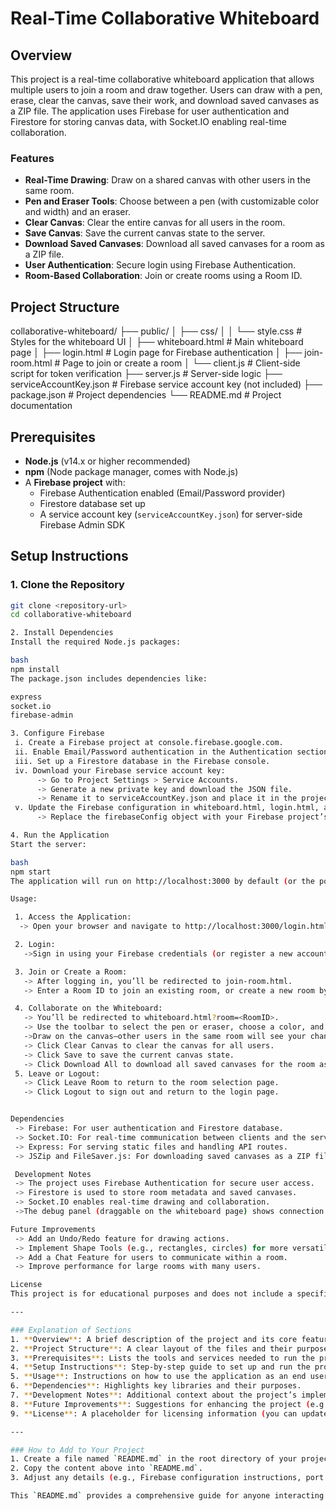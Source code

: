# Real-Time Collaborative Whiteboard

## Overview
This project is a real-time collaborative whiteboard application that allows multiple users to join a room and draw together. Users can draw with a pen, erase, clear the canvas, save their work, and download saved canvases as a ZIP file. The application uses Firebase for user authentication and Firestore for storing canvas data, with Socket.IO enabling real-time collaboration.

### Features
- **Real-Time Drawing**: Draw on a shared canvas with other users in the same room.
- **Pen and Eraser Tools**: Choose between a pen (with customizable color and width) and an eraser.
- **Clear Canvas**: Clear the entire canvas for all users in the room.
- **Save Canvas**: Save the current canvas state to the server.
- **Download Saved Canvases**: Download all saved canvases for a room as a ZIP file.
- **User Authentication**: Secure login using Firebase Authentication.
- **Room-Based Collaboration**: Join or create rooms using a Room ID.

## Project Structure

collaborative-whiteboard/
├── public/
│   ├── css/
│   │   └── style.css         # Styles for the whiteboard UI
│   ├── whiteboard.html       # Main whiteboard page
│   ├── login.html            # Login page for Firebase authentication
│   ├── join-room.html        # Page to join or create a room
│   └── client.js             # Client-side script for token verification
├── server.js                 # Server-side logic
├── serviceAccountKey.json    # Firebase service account key (not included)
├── package.json              # Project dependencies
└── README.md                 # Project documentation


## Prerequisites
- **Node.js** (v14.x or higher recommended)
- **npm** (Node package manager, comes with Node.js)
- A **Firebase project** with:
  - Firebase Authentication enabled (Email/Password provider)
  - Firestore database set up
  - A service account key (`serviceAccountKey.json`) for server-side Firebase Admin SDK

## Setup Instructions

### 1. Clone the Repository
```bash
git clone <repository-url>
cd collaborative-whiteboard

2. Install Dependencies
Install the required Node.js packages:

bash
npm install
The package.json includes dependencies like:

express
socket.io
firebase-admin

3. Configure Firebase
 i. Create a Firebase project at console.firebase.google.com.
 ii. Enable Email/Password authentication in the Authentication section.
 iii. Set up a Firestore database in the Firebase console.
 iv. Download your Firebase service account key:
      -> Go to Project Settings > Service Accounts.
      -> Generate a new private key and download the JSON file.
      -> Rename it to serviceAccountKey.json and place it in the project root directory.
 v. Update the Firebase configuration in whiteboard.html, login.html, and join-room.html:
      -> Replace the firebaseConfig object with your Firebase project’s configuration (found in Project Settings > General > Your Apps).

4. Run the Application
Start the server:

bash
npm start
The application will run on http://localhost:3000 by default (or the port specified in server.js).

Usage:

 1. Access the Application:
  -> Open your browser and navigate to http://localhost:3000/login.html.

 2. Login:
   ->Sign in using your Firebase credentials (or register a new account if Email/Password authentication allows sign-ups).

 3. Join or Create a Room:
   -> After logging in, you’ll be redirected to join-room.html.
   -> Enter a Room ID to join an existing room, or create a new room by entering a unique Room ID.

 4. Collaborate on the Whiteboard:
   -> You’ll be redirected to whiteboard.html?room=<RoomID>.
   -> Use the toolbar to select the pen or eraser, choose a color, and adjust the line width.
   ->Draw on the canvas—other users in the same room will see your changes in real-time.
   -> Click Clear Canvas to clear the canvas for all users.
   -> Click Save to save the current canvas state.
   -> Click Download All to download all saved canvases for the room as a ZIP file.
 5. Leave or Logout:
   -> Click Leave Room to return to the room selection page.
   -> Click Logout to sign out and return to the login page.


Dependencies
 -> Firebase: For user authentication and Firestore database.
 -> Socket.IO: For real-time communication between clients and the server.
 -> Express: For serving static files and handling API routes.
 -> JSZip and FileSaver.js: For downloading saved canvases as a ZIP file (loaded via CDN).

 Development Notes
 -> The project uses Firebase Authentication for secure user access.
 -> Firestore is used to store room metadata and saved canvases.
 -> Socket.IO enables real-time drawing and collaboration.
 ->The debug panel (draggable on the whiteboard page) shows connection status, user ID, room ID, and the number of users in the room.

Future Improvements
 -> Add an Undo/Redo feature for drawing actions.
 -> Implement Shape Tools (e.g., rectangles, circles) for more versatile drawing.
 -> Add a Chat Feature for users to communicate within a room.
 -> Improve performance for large rooms with many users.

License
This project is for educational purposes and does not include a specific license. Feel free to modify and use it as needed.

---

### Explanation of Sections
1. **Overview**: A brief description of the project and its core features.
2. **Project Structure**: A clear layout of the files and their purposes.
3. **Prerequisites**: Lists the tools and services needed to run the project.
4. **Setup Instructions**: Step-by-step guide to set up and run the project, including Firebase configuration.
5. **Usage**: Instructions on how to use the application as an end user.
6. **Dependencies**: Highlights key libraries and their purposes.
7. **Development Notes**: Additional context about the project’s implementation.
8. **Future Improvements**: Suggestions for enhancing the project (e.g., features you might want to add next).
9. **License**: A placeholder for licensing information (you can update this based on your preferences).

---

### How to Add to Your Project
1. Create a file named `README.md` in the root directory of your project (`collaborative-whiteboard/`).
2. Copy the content above into `README.md`.
3. Adjust any details (e.g., Firebase configuration instructions, port numbers, or future improvements) to match your specific setup or plans.

This `README.md` provides a comprehensive guide for anyone interacting with your project, whether they’re running it for the first time or contributing to its development. Let me know if you’d like to adjust or add anything to this documentation!